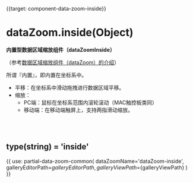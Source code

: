 {{target: component-data-zoom-inside}}

# dataZoom.inside(Object)

**内置型数据区域缩放组件（dataZoomInside）**

（参考[数据区域缩放组件（dataZoom）的介绍](~dataZoom)）

所谓『内置』，即内置在坐标系中。

+ 平移：在坐标系中滑动拖拽进行数据区域平移。
+ 缩放：
    + PC端：鼠标在坐标系范围内滚轮滚动（MAC触控板类同）
    + 移动端：在移动端触屏上，支持两指滑动缩放。


<br>
<br>


## type(string) = 'inside'


{{ use: partial-data-zoom-common(
    dataZoomName='dataZoom-inside',
    galleryEditorPath=${galleryEditorPath},
    galleryViewPath=${galleryViewPath}
) }}

